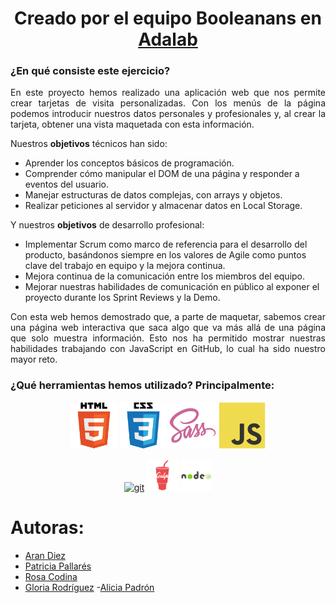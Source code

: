 <h1 align="center">Creado por el equipo Booleanans en <a href="https://adalab.es/" target="_blank">Adalab</a></h1>

### ¿En qué consiste este ejercicio?

<p align="justify">
En este proyecto hemos realizado una aplicación web que nos permite crear tarjetas de visita personalizadas.  
Con los menús de la página podemos introducir nuestros datos personales y profesionales y, al crear la tarjeta, obtener una vista maquetada con esta información. 
</p>

<p align="justify">
Nuestros <b>objetivos</b> técnicos han sido:

- Aprender los conceptos básicos de programación.
- Comprender cómo manipular el DOM de una página y responder a eventos del usuario.
- Manejar estructuras de datos complejas, con arrays y objetos.
- Realizar peticiones al servidor y almacenar datos en Local Storage.

Y nuestros <b>objetivos</b> de desarrollo profesional:

- Implementar Scrum como marco de referencia para el desarrollo del producto, basándonos siempre en los valores de Agile como puntos clave del trabajo en equipo y la mejora continua.
- Mejora continua de la comunicación entre los miembros del equipo.
- Mejorar nuestras habilidades de comunicación en público al exponer el proyecto durante los Sprint Reviews y la Demo.
</p>

<p align="justify">
Con esta web hemos demostrado que, a parte de maquetar, sabemos crear una página web interactiva que saca algo que va más allá de una página que solo muestra información. Esto nos ha permitido mostrar nuestras habilidades trabajando con JavaScript en GitHub, lo cual ha sido nuestro mayor reto.
</p>

### ¿Qué herramientas hemos utilizado? Principalmente:

<p align="center">
<a href="https://www.w3.org/html/" target="_blank" rel="noreferrer"><img src="https://raw.githubusercontent.com/devicons/devicon/master/icons/html5/html5-original-wordmark.svg" alt="html5" width="75" height="75"/></a> <a href="https://www.w3schools.com/css/" target="_blank" rel="noreferrer"><img src="https://raw.githubusercontent.com/devicons/devicon/master/icons/css3/css3-original-wordmark.svg" alt="css3" width="75" height="75"/></a> <a href="https://sass-lang.com" target="_blank" rel="noreferrer"><img src="https://raw.githubusercontent.com/devicons/devicon/master/icons/sass/sass-original.svg" alt="sass" width="75" height="75"/></a> <a href="https://developer.mozilla.org/en-US/docs/Web/JavaScript" target="_blank" rel="noreferrer"><img src="https://raw.githubusercontent.com/devicons/devicon/master/icons/javascript/javascript-original.svg" alt="javascript" width="75" height="75"/></a> 
</p>

<p align="center">
<a href="https://git-scm.com/" target="_blank" rel="noreferrer"><img src="https://www.vectorlogo.zone/logos/git-scm/git-scm-icon.svg" alt="git" width="50" height="50"/></a> <a href="https://gulpjs.com" target="_blank" rel="noreferrer"><img src="https://raw.githubusercontent.com/devicons/devicon/master/icons/gulp/gulp-plain.svg" alt="gulp" width="50" height="50"/></a> <a href="https://nodejs.org" target="_blank" rel="noreferrer"><img src="https://raw.githubusercontent.com/devicons/devicon/master/icons/nodejs/nodejs-original-wordmark.svg" alt="nodejs" width="50" height="50"/></a> 
</p>

# Autoras:

- [Aran Diez](https://github.com/AranDiez)
- [Patricia Pallarés](https://github.com/patriciapallares)
- [Rosa Codina](https://github.com/rosacodina)
- [Gloria Rodríguez](https://github.com/gloriarodrife) 
-[Alicia Padrón](https://github.com/aliciaapadron)
